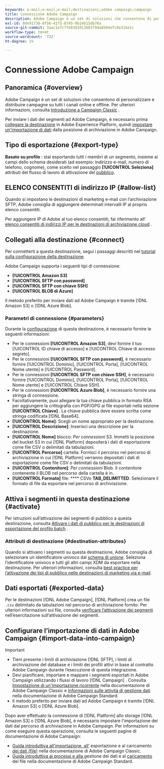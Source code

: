 ```yaml
---
keywords: e-mail;e-mail;e-mail;destinazioni;adobe campaign;campaign
title: Connessione Adobe Campaign
description: Adobe Campaign è un set di soluzioni che consentono di personalizzare e distribuire campagne su tutti i canali online e offline.
exl-id: 0de91738-8f56-41f5-8745-9b14b15db76a
source-git-commit: 3aac1e7c7fe838201368379da8504efc8e316e1c
workflow-type: tm+mt
source-wordcount: '722'
ht-degree: 1%

---
```


# Connessione Adobe Campaign

## Panoramica {#overview}

Adobe Campaign è un set di soluzioni che consentono di personalizzare e distribuire campagne su tutti i canali online e offline. Per ulteriori informazioni, consulta [Introduzione a Campaign Classic](https://experienceleague.adobe.com/docs/campaign-classic/using/getting-started/starting-with-adobe-campaign/about-adobe-campaign-classic.html) .

Per inviare i dati dei segmenti ad Adobe Campaign, è necessario prima [collegare la destinazione](#connect-destination) in Adobe Experience Platform, quindi [impostare un&#39;importazione di dati](#import-data-into-campaign) dalla posizione di archiviazione in Adobe Campaign.

## Tipo di esportazione {#export-type}

**Basato su profilo** : stai esportando tutti i membri di un segmento, insieme ai campi dello schema desiderati (ad esempio: indirizzo e-mail, numero di telefono, cognome), come scelto nel passaggio  **[!UICONTROL Seleziona]** attributi del flusso di lavoro di attivazione del  [pubblico](../../ui/activate-batch-profile-destinations.md#select-attributes).

## ELENCO CONSENTITI di indirizzo IP {#allow-list}

Quando si impostano le destinazioni di marketing e-mail con l’archiviazione SFTP, Adobe consiglia di aggiungere determinati intervalli IP al proprio elenco consentiti.

Per aggiungere IP di Adobe al tuo elenco consentiti, fai riferimento all’ [elenco consentiti di indirizzi IP per le destinazioni di archiviazione cloud](../cloud-storage/ip-address-allow-list.md) .

## Collegati alla destinazione {#connect}

Per connetterti a questa destinazione, segui i passaggi descritti nel [tutorial sulla configurazione della destinazione](../../ui/connect-destination.md).

Adobe Campaign supporta i seguenti tipi di connessione:

* **[!UICONTROL Amazon S3]**
* **[!UICONTROL SFTP con password]**
* **[!UICONTROL SFTP con chiave SSH]**
* **[!UICONTROL BLOB di Azure]**

Il metodo preferito per inviare dati ad Adobe Campaign è tramite [!DNL Amazon S3] o [!DNL Azure Blob].

### Parametri di connessione {#parameters}

Durante la [configurazione](../../ui/connect-destination.md) di questa destinazione, è necessario fornire le seguenti informazioni:

* Per le connessioni **[!UICONTROL Amazon S3]**, devi fornire il tuo [!UICONTROL ID chiave di accesso] e [!UICONTROL Chiave di accesso segreto].
* Per le connessioni **[!UICONTROL SFTP con password]**, è necessario fornire [!UICONTROL Dominio], [!UICONTROL Porta], [!UICONTROL Nome utente] e [!UICONTROL Password].
* Per le connessioni **[!UICONTROL SFTP con chiave SSH]**, è necessario fornire [!UICONTROL Dominio], [!UICONTROL Porta], [!UICONTROL Nome utente] e [!UICONTROL Chiave SSH].
* Per le connessioni **[!UICONTROL Azure Blob]**, è necessario fornire una stringa di connessione.
* Facoltativamente, puoi allegare la tua chiave pubblica in formato RSA per aggiungere la crittografia con PGP/GPG ai file esportati nella sezione **[!UICONTROL Chiave]** . La chiave pubblica deve essere scritta come stringa codificata [!DNL Base64].
* **[!UICONTROL Nome]**: Scegli un nome appropriato per la destinazione.
* **[!UICONTROL Descrizione]**: Inserisci una descrizione per la destinazione.
* **[!UICONTROL Nome]** blocco:  *Per connessioni* S3. Immetti la posizione del bucket S3 in cui [!DNL Platform] depositerà i dati di esportazione come file CSV o delimitati da tabulazioni.
* **[!UICONTROL Percorso]** cartella: Fornisci il percorso nel percorso di archiviazione in cui  [!DNL Platform] verranno depositati i dati di esportazione come file CSV o delimitati da tabulazioni.
* **[!UICONTROL Contenitore]**:  *Per connessioni* Blob. Il contenitore contenente il BLOB nel percorso della cartella è in.
* **[!UICONTROL Formato]** file:  **** CSVo  **TAB_DELIMITTED**. Selezionare il formato di file da esportare nel percorso di archiviazione.

## Attiva i segmenti in questa destinazione {#activate}

Per istruzioni sull’attivazione dei segmenti di pubblico a questa destinazione, consulta [Attivare i dati di pubblico per le destinazioni di esportazione del profilo batch](../../ui/activate-batch-profile-destinations.md) .

### Attributi di destinazione {#destination-attributes}

Quando si attivano i segmenti su questa destinazione, Adobe consiglia di selezionare un identificatore univoco dal [schema di unione](../../../profile/home.md#profile-fragments-and-union-schemas). Seleziona l’identificatore univoco e tutti gli altri campi XDM da esportare nella destinazione. Per ulteriori informazioni, consulta [best practice per l’attivazione dei tipi di pubblico nelle destinazioni di marketing via e-mail](overview.md#best-practices).

## Dati esportati {#exported-data}

Per le destinazioni [!DNL Adobe Campaign], [!DNL Platform] crea un file `.csv` delimitato da tabulazioni nel percorso di archiviazione fornito. Per ulteriori informazioni sui file, consulta [verificare l’attivazione dei segmenti](../../ui/activate-batch-profile-destinations.md#verify) nell’esercitazione sull’attivazione dei segmenti.

## Configurare l’importazione di dati in Adobe Campaign {#import-data-into-campaign}

>[!IMPORTANT]
>
>* Tieni presente i limiti di archiviazione [!DNL SFTP], i limiti di archiviazione del database e i limiti dei profili attivi in base al contratto Adobe Campaign durante l’esecuzione di questa integrazione.
>* Devi pianificare, importare e mappare i segmenti esportati in Adobe Campaign utilizzando i flussi di lavoro [!DNL Campaign] . Consulta [Impostazione di un&#39;importazione ricorrente](https://experienceleague.adobe.com/docs/campaign-classic/using/automating-with-workflows/use-cases/data-management/recurring-import-workflow.html) nella documentazione di Adobe Campaign Classic e [Informazioni sulle attività di gestione dati](https://experienceleague.adobe.com/docs/campaign-standard/using/managing-processes-and-data/data-management-activities/about-data-management-activities.html) nella documentazione di Adobe Campaign Standard.
>* Il metodo preferito per inviare dati ad Adobe Campaign è tramite [!DNL Amazon S3] o [!DNL Azure Blob].


Dopo aver effettuato la connessione di [!DNL Platform] allo storage [!DNL Amazon S3] o [!DNL Azure Blob], è necessario impostare l&#39;importazione dei dati dal percorso di archiviazione in Adobe Campaign. Per informazioni su come eseguire questa operazione, consulta le seguenti pagine di documentazione di Adobe Campaign:
* [Guida introduttiva all’importazione, all’](https://experienceleague.adobe.com/docs/campaign-classic/using/getting-started/importing-and-exporting-data/get-started-data-import-export.html?lang=it) esportazione e al caricamento  [dei dati (file)](https://experienceleague.adobe.com/docs/campaign-classic/using/automating-with-workflows/action-activities/data-loading--file-.html)  nella documentazione di Adobe Campaign Classic.
* [Guida introduttiva ai processi e alla ](https://experienceleague.adobe.com/docs/campaign-standard/using/managing-processes-and-data/get-started-workflows.html) gestione dei dati e al  [caricamento ](https://experienceleague.adobe.com/docs/campaign-standard/using/managing-processes-and-data/data-management-activities/load-file.html) dei file nella documentazione di Adobe Campaign Standard.
